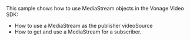 This sample shows how to use MediaStream objects in the Vonage Video SDK:

* How to use a MediaStream as the publisher videoSource
* How to get and use a MediaStream for a subscriber.
